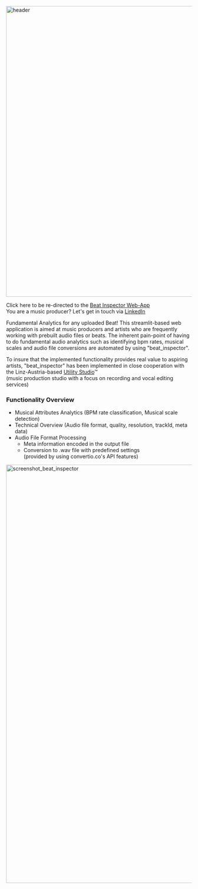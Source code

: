 <img width="788" alt="header" src="https://user-images.githubusercontent.com/82606558/163088998-7d83f91e-f0d3-4789-8ccb-a4a7f5d39c5e.png">


Click here to be re-directed to the [Beat Inspector Web-App](https://share.streamlit.io/stefanrmmr/beat_inspector/main)<br/>
You are a music producer? Let's get in touch via [LinkedIn](https://www.linkedin.com/in/stefanrmmr/)

Fundamental Analytics for any uploaded Beat!
This streamlit-based web application is aimed at music producers and artists who are frequently working with prebuilt audio files or beats. The inherent pain-point of having to do fundamental audio analytics such as identifying bpm rates, musical scales and audio file conversions are automated by using "beat_inspector". 

To insure that the implemented functionality provides real value to aspiring artists, "beat_inspector" has been implemented in close cooperation with the Linz-Austria-based [Utility Studio](https://utility-studio.com/)™ <br/>(music production studio with a focus on recording and vocal editing services)


### Functionality Overview
- Musical Attributes Analytics (BPM rate classification, Musical scale detection)
- Technical Overview (Audio file format, quality, resolution, trackId, meta data)
- Audio File Format Processing
  - Meta information encoded in the output file
  - Conversion to .wav file with predefined settings<br/>(provided by using convertio.co's API features)

[<img width="1134" alt="screenshot_beat_inspector" src="https://user-images.githubusercontent.com/82606558/163088758-8ec833d4-0984-4f5d-a255-eb38c17a1f85.png">](https://share.streamlit.io/stefanrmmr/beat_inspector/main)
